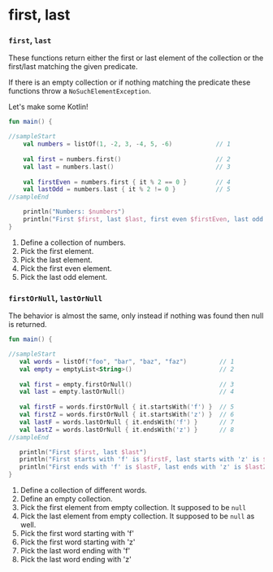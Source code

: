 # first, last

### `first`, `last`

These functions return either the first or last element of the collection or the first/last matching the given predicate.

If there is an empty collection or if nothing matching the predicate these functions throw a `NoSuchElementException`.

Let's make some Kotlin!

<div class="language-kotlin" theme="idea" data-min-compiler-version="1.3">

```kotlin
fun main() {

//sampleStart
    val numbers = listOf(1, -2, 3, -4, 5, -6)            // 1
    
    val first = numbers.first()                          // 2
    val last = numbers.last()                            // 3
    
    val firstEven = numbers.first { it % 2 == 0 }        // 4
    val lastOdd = numbers.last { it % 2 != 0 }           // 5
//sampleEnd

    println("Numbers: $numbers")
    println("First $first, last $last, first even $firstEven, last odd $lastOdd")
}
```

</div>

1. Define a collection of numbers.
2. Pick the first element.
3. Pick the last element.
4. Pick the first even element.
5. Pick the last odd element.


### `firstOrNull`, `lastOrNull`

The behavior is almost the same, only instead if nothing was found then null is returned.

<div class="language-kotlin" theme="idea" data-min-compiler-version="1.3">

```kotlin
fun main() {

//sampleStart
   val words = listOf("foo", "bar", "baz", "faz")         // 1
   val empty = emptyList<String>()                        // 2
   
   val first = empty.firstOrNull()                        // 3
   val last = empty.lastOrNull()                          // 4
   
   val firstF = words.firstOrNull { it.startsWith('f') }  // 5
   val firstZ = words.firstOrNull { it.startsWith('z') }  // 6
   val lastF = words.lastOrNull { it.endsWith('f') }      // 7
   val lastZ = words.lastOrNull { it.endsWith('z') }      // 8
//sampleEnd

   println("First $first, last $last")
   println("First starts with 'f' is $firstF, last starts with 'z' is $firstZ")
   println("First ends with 'f' is $lastF, last ends with 'z' is $lastZ")
}
```

</div>

1. Define a collection of different words.
2. Define an empty collection.
3. Pick the first element from empty collection. It supposed to be `null`
4. Pick the last element from empty collection. It supposed to be `null` as well.
5. Pick the first word starting with 'f'
6. Pick the first word starting with 'z'
7. Pick the last word ending with 'f'
8. Pick the last word ending with 'z'
